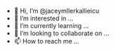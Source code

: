 - 👋 Hi, I’m @jaceymllerkallieicu
- 👀 I’m interested in ...
- 🌱 I’m currently learning ...
- 💞️ I’m looking to collaborate on ...
- 📫 How to reach me ...

<!---
jaceymllerkallieicu/jaceymllerkallieicu is a ✨ special ✨ repository because its `README.md` (this file) appears on your GitHub profile.
You can click the Preview link to take a look at your changes.
--->
